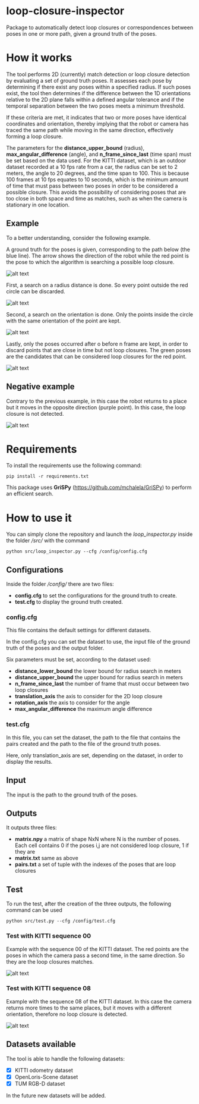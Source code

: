 # loop-closure-inspector

Package to automatically detect loop closures or correspondences between poses in one or more path, given a ground truth of the poses.

# How it works
The tool performs 2D (currently) match detection or loop closure detection by evaluating a set of ground truth poses. It assesses each pose by determining if there exist any poses within a specified radius. If such poses exist, the tool then determines if the difference between the 1D orientations relative to the 2D plane falls within a defined angular tolerance and if the temporal separation between the two poses meets a minimum threshold. 

If these criteria are met, it indicates that two or more poses have identical coordinates and orientation, thereby implying that the robot or camera has traced the same path while moving in the same direction, effectively forming a loop closure.

The parameters for the **distance_upper_bound** (radius), **max_angular_difference** (angle), and **n_frame_since_last** (time span) must be set based on the data used. For the KITTI dataset, which is an outdoor dataset recorded at a 10 fps rate from a car, the radius can be set to 2 meters, the angle to 20 degrees, and the time span to 100. This is because 100 frames at 10 fps equates to 10 seconds, which is the minimum amount of time that must pass between two poses in order to be considered a possible closure. This avoids the possibility of considering poses that are too close in both space and time as matches, such as when the camera is stationary in one location.

## Example

To a better understanding, consider the following example.

A ground truth for the poses is given, corresponding to the path below (the blue line). The arrow shows the direction of the robot while the red point is the pose to which the algorithm is searching a possible loop closure.

![alt text](https://github.com/scumatteo/region-learner/blob/main/LoopClosureInspector/images/loop.png?raw=true)

First, a search on a radius distance is done. So every point outside the red circle can be discarded.

![alt text](https://github.com/scumatteo/region-learner/blob/main/LoopClosureInspector/images/loop_radius.png?raw=true)

Second, a search on the orientation is done. Only the points inside the circle with the same orientation of the point are kept.

![alt text](https://github.com/scumatteo/region-learner/blob/main/LoopClosureInspector/images/loop_angle.png?raw=true)

Lastly, only the poses occurred after o before n frame are kept, in order to discard points that are close in time but not loop closures. The green poses are the candidates that can be considered loop closures for the red point.

![alt text](https://github.com/scumatteo/region-learner/blob/main/LoopClosureInspector/images/loop_final.png?raw=true)

## Negative example

Contrary to the previous example, in this case the robot returns to a place but it moves in the opposite direction (purple point). In this case, the loop closure is not detected.

![alt text](https://github.com/scumatteo/region-learner/blob/main/LoopClosureInspector/images/no_loop.png?raw=true)

# Requirements
To install the requirements use the following command:
```
pip install -r requirements.txt
```

This package uses **GriSPy** (https://github.com/mchalela/GriSPy) to perform an efficient search.

# How to use it
You can simply clone the repository and launch the *loop_inspector.py* inside the folder */src/* with the command
```
python src/loop_inspector.py --cfg /config/config.cfg
```

## Configurations
Inside the folder */config/* there are two files:
- **config.cfg** to set the configurations for the ground truth to create.
- **test.cfg** to display the ground truth created.

### config.cfg
This file contains the default settings for different datasets. 

In the config.cfg you can set the dataset to use, the input file of the ground truth of the poses and the output folder.

Six parameters must be set, according to the dataset used:
- **distance_lower_bound** the lower bound for radius search in meters
- **distance_upper_bound** the upper bound for radius search in meters
- **n_frame_since_last** the number of frame that must occur between two loop closures
- **translation_axis** the axis to consider for the 2D loop closure
- **rotation_axis** the axis to consider for the angle
- **max_angular_difference** the maximum angle difference

### test.cfg
In this file, you can set the dataset, the path to the file that contains the pairs created and the path to the file of the ground truth poses.

Here, only translation_axis are set, depending on the dataset, in order to display the results.

## Input
The input is the path to the ground truth of the poses.

## Outputs
It outputs three files:
- **matrix.npy** a matrix of shape NxN where N is the number of poses. Each cell contains 0 if the poses i,j are not considered loop closure, 1 if they are
- **matrix.txt** same as above
- **pairs.txt** a set of tuple with the indexes of the poses that are loop closures

## Test
To run the test, after the creation of the three outputs, the following command can be used
```
python src/test.py --cfg /config/test.cfg
```

### Test with KITTI sequence 00
Example with the sequence 00 of the KITTI dataset. The red points are the poses in which the camera pass a second time, in the same direction. So they are the loop closures matches.

![alt text](https://github.com/scumatteo/region-learner/blob/main/LoopClosureInspector/images/kitti_00_loop.png?raw=true)

### Test with KITTI sequence 08
Example with the sequence 08 of the KITTI dataset. In this case the camera returns more times to the same places, but it moves with a different orientation, therefore no loop closure is detected.

![alt text](https://github.com/scumatteo/region-learner/blob/main/LoopClosureInspector/images/kitti_08_loop.png?raw=true)

## Datasets available
The tool is able to handle the following datasets:
- [X] KITTI odometry dataset
- [X] OpenLoris-Scene dataset
- [X] TUM RGB-D dataset

In the future new datasets will be added.




